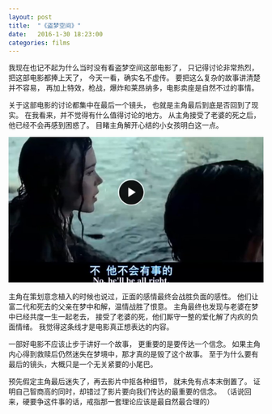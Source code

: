 ```yaml
---
layout: post
title:  "《盗梦空间》"
date:   2016-1-30 18:23:00
categories: films
---
```


我现在也记不起为什么当时没有看盗梦空间这部电影了，
只记得讨论非常热烈，把这部电影都捧上天了，
今天一看，确实名不虚传。
要把这么复杂的故事讲清楚并不容易，
再加上特效，枪战，爆炸和莱昂纳多，电影卖座是自然不过的事情。

关于这部电影的讨论都集中在最后一个镜头，
也就是主角最后到底是否回到了现实。
在我看来，并不觉得有什么值得讨论的地方。
从主角接受了老婆的死之后，他已经不会再感到困惑了。
目睹主角解开心结的小女孩明白这一点。

![screenshot](/images/Inception.jpg)

主角在策划意念植入的时候也说过，正面的感情最终会战胜负面的感性。
他们让富二代和死去的父亲在梦中和解，温情战胜了恨意。
主角最终也发现与老婆在梦中已经共度一生一起老去，
接受了老婆的死，他们厮守一整的爱化解了内疚的负面情绪。
我觉得这条线才是电影真正想表达的内容。

一部好电影不应该止步于讲好一个故事，
更重要的是要传达一个信念。
如果主角内心得到救赎后仍然迷失在梦境中，那才真的是毁了这个故事。
至于为什么要有最后的镜头，大概只是一个无关紧要的小尾巴。

预先假定主角最后迷失了，再去影片中抠各种细节，
就未免有点本末倒置了。
证明自己智商高的同时，却错过了影片要向我们传达的最重要的信念。
（话说回来，硬要争这件事的话，戒指那一套理论应该是最自然最合理的）
